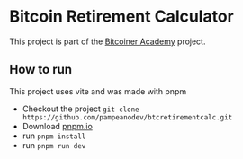 # Bitcoin Retirement Calculator

This project is part of the [Bitcoiner Academy](calcbitcoineracademy.com) project.

## How to run
This project uses vite and was made with pnpm 
- Checkout the project `git clone https://github.com/pampeanodev/btcretirementcalc.git`
- Download [pnpm.io](https://pnpm.io/installation)
- run `pnpm install`
- run `pnpm run dev`
